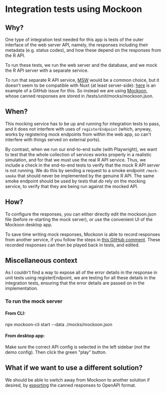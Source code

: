 # Integration tests using Mockoon

## Why?

One type of integration test needed for this app is tests of the outer interface of the web server API, namely, the responses including their metadata (e.g. status codes), and how these depend on the responses from the R API.

To run these tests, we run the web server and the database, and we mock the R API server with a separate service.

To run that separate R API service, [MSW](https://mswjs.io/) would be a common choice, but it doesn't seem to be compatible with Nuxt (at least server-side): [here](https://github.com/nuxt/test-utils/issues/775) is an example of a GitHub issue for this. So instead we are using [Mockoon](https://mockoon.com/), whose canned responses are stored in /tests/unit/mocks/mockoon.json.

## When?

This mocking service has to be up and running for integration tests to pass, and it does not interfere with uses of `registerEndpoint` (which, anyway, works by registering mock endpoints from within the web app, so can't interfere with things served on external ports).

By contrast, when we run our end-to-end suite (with Playwright), we want to test that the whole collection of services works properly in a realistic simulation, and for that we must use the real R API service. Thus, we include a check in the end-to-end tests to verify that the mock R API server is not running. We do this by sending a request to a smoke endpoint `/mock-smoke` that should never be implemented by the genuine R API. The same smoke endpoint should be used by tests that _do_ rely on the mocking service, to verify that they are being run against the mocked API.

## How?

To configure the responses, you can either directly edit the mockoon.json file (before re-starting the mock server), or use the convenient UI of the Mockoon desktop app.

To save time writing mock responses, Mockoon is able to record responses from another service, if you follow the steps in [this GitHub comment](https://github.com/mockoon/mockoon/issues/21#issuecomment-1900049410). These recorded responses can then be played back in tests, and edited.

## Miscellaneous context

As I couldn't find a way to expose all of the error details in the response in unit tests using registerEndpoint, we are testing for all these details in the integration tests, ensuring that the error details are passed on in the implementation.

### To run the mock server

#### From CLI:

npx mockoon-cli start --data ./mocks/mockoon.json

#### From desktop app:

Make sure the correct API config is selected in the left sidebar (not the demo config). Then click the green "play" button.

## What if we want to use a different solution?

We should be able to switch away from Mockoon to another solution if desired, by [exporting](https://mockoon.com/docs/latest/openapi/import-export-openapi-format/) the canned responses to OpenAPI format.
